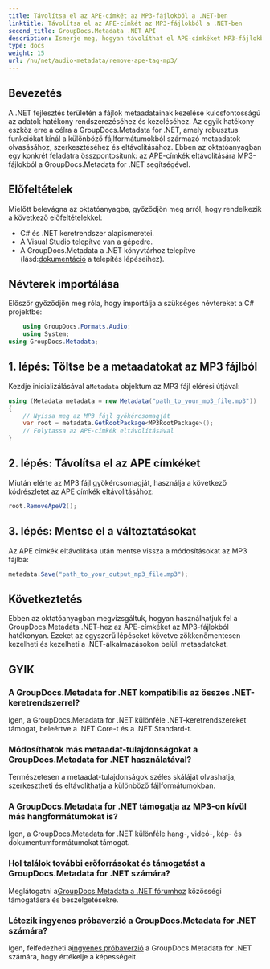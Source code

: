 ```yaml
---
title: Távolítsa el az APE-címkét az MP3-fájlokból a .NET-ben
linktitle: Távolítsa el az APE-címkét az MP3-fájlokból a .NET-ben
second_title: GroupDocs.Metadata .NET API
description: Ismerje meg, hogyan távolíthat el APE-címkéket MP3-fájlokból a GroupDocs.Metadata for .NET segítségével. Könnyedén kezelheti a metaadatokat .NET-alkalmazásaiban.
type: docs
weight: 15
url: /hu/net/audio-metadata/remove-ape-tag-mp3/
---
```

## Bevezetés
A .NET fejlesztés területén a fájlok metaadatainak kezelése kulcsfontosságú az adatok hatékony rendszerezéséhez és kezeléséhez. Az egyik hatékony eszköz erre a célra a GroupDocs.Metadata for .NET, amely robusztus funkciókat kínál a különböző fájlformátumokból származó metaadatok olvasásához, szerkesztéséhez és eltávolításához. Ebben az oktatóanyagban egy konkrét feladatra összpontosítunk: az APE-címkék eltávolítására MP3-fájlokból a GroupDocs.Metadata for .NET segítségével. 
## Előfeltételek
Mielőtt belevágna az oktatóanyagba, győződjön meg arról, hogy rendelkezik a következő előfeltételekkel:
- C# és .NET keretrendszer alapismeretei.
- A Visual Studio telepítve van a gépedre.
-  A GroupDocs.Metadata a .NET könyvtárhoz telepítve (lásd:[dokumentáció](https://reference.groupdocs.com/metadata/net/) a telepítés lépéseihez).

## Névterek importálása
Először győződjön meg róla, hogy importálja a szükséges névtereket a C# projektbe:
```csharp
    using GroupDocs.Formats.Audio;
    using System;
using GroupDocs.Metadata;
```
## 1. lépés: Töltse be a metaadatokat az MP3 fájlból
 Kezdje inicializálásával a`Metadata` objektum az MP3 fájl elérési útjával:
```csharp
using (Metadata metadata = new Metadata("path_to_your_mp3_file.mp3"))
{
    // Nyissa meg az MP3 fájl gyökércsomagját
    var root = metadata.GetRootPackage<MP3RootPackage>();
    // Folytassa az APE-címkék eltávolításával
}
```
## 2. lépés: Távolítsa el az APE címkéket
Miután elérte az MP3 fájl gyökércsomagját, használja a következő kódrészletet az APE címkék eltávolításához:
```csharp
root.RemoveApeV2();
```
## 3. lépés: Mentse el a változtatásokat
Az APE címkék eltávolítása után mentse vissza a módosításokat az MP3 fájlba:
```csharp
metadata.Save("path_to_your_output_mp3_file.mp3");
```

## Következtetés
Ebben az oktatóanyagban megvizsgáltuk, hogyan használhatjuk fel a GroupDocs.Metadata .NET-hez az APE-címkéket az MP3-fájlokból hatékonyan. Ezeket az egyszerű lépéseket követve zökkenőmentesen kezelheti és kezelheti a .NET-alkalmazásokon belüli metaadatokat.

## GYIK
### A GroupDocs.Metadata for .NET kompatibilis az összes .NET-keretrendszerrel?
Igen, a GroupDocs.Metadata for .NET különféle .NET-keretrendszereket támogat, beleértve a .NET Core-t és a .NET Standard-t.
### Módosíthatok más metaadat-tulajdonságokat a GroupDocs.Metadata for .NET használatával?
Természetesen a metaadat-tulajdonságok széles skáláját olvashatja, szerkesztheti és eltávolíthatja a különböző fájlformátumokban.
### A GroupDocs.Metadata for .NET támogatja az MP3-on kívül más hangformátumokat is?
Igen, a GroupDocs.Metadata for .NET különféle hang-, videó-, kép- és dokumentumformátumokat támogat.
### Hol találok további erőforrásokat és támogatást a GroupDocs.Metadata for .NET számára?
 Meglátogatni a[GroupDocs.Metadata a .NET fórumhoz](https://forum.groupdocs.com/c/metadata/14) közösségi támogatásra és beszélgetésekre.
### Létezik ingyenes próbaverzió a GroupDocs.Metadata for .NET számára?
 Igen, felfedezheti a[ingyenes próbaverzió](https://releases.groupdocs.com/) a GroupDocs.Metadata for .NET számára, hogy értékelje a képességeit.